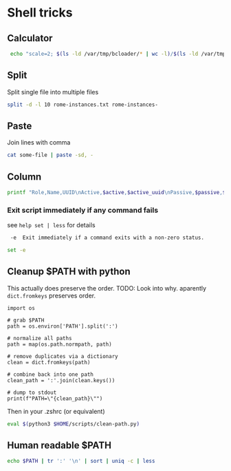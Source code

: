 # Shell tricks

## Calculator

```bash
 echo "scale=2; $(ls -ld /var/tmp/bcloader/* | wc -l)/$(ls -ld /var/tmp/bcdumper/* | grep store_ | wc -l)" | bc -l
```

## Split

Split single file into multiple files
```bash
split -d -l 10 rome-instances.txt rome-instances-
```

## Paste

Join lines with comma
```bash
cat some-file | paste -sd, -
```

## Column

```bash
printf "Role,Name,UUID\nActive,$active,$active_uuid\nPassive,$passive,$passive_uuid\nRead,$readonly,$readonly_uuid\n" | column -t -s ,
```

### Exit script immediately if any command fails


see `help set | less` for details

```txt
 -e  Exit immediately if a command exits with a non-zero status.
```

```bash
set -e
```

## Cleanup $PATH with python

This actually does preserve the order. TODO: Look into why. aparently `dict.fromkeys` preserves order.

```python3
import os

# grab $PATH
path = os.environ['PATH'].split(':')

# normalize all paths
path = map(os.path.normpath, path)

# remove duplicates via a dictionary
clean = dict.fromkeys(path)

# combine back into one path
clean_path = ':'.join(clean.keys())

# dump to stdout
print(f"PATH=\"{clean_path}\"")
```

Then in your .zshrc (or equivalent)

```zsh
eval $(python3 $HOME/scripts/clean-path.py)
```

## Human readable $PATH

```zsh
echo $PATH | tr ':' '\n' | sort | uniq -c | less
```
